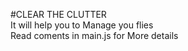 #CLEAR THE CLUTTER
<br>
It will help you to Manage you flies
<br>
Read coments in main.js  for More details 